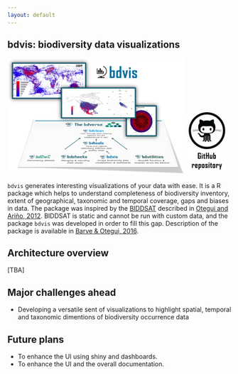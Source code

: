 ```yaml
---
layout: default
---
```

## bdvis: biodiversity data visualizations 

<img src="assets/images/bdvis_bdverse.png" alt="bdchecks in the bdverse" width="400"/>
<a href="https://github.com/bd-R/bdvis" target="_blank"><img src="assets/images/github_repo.png" alt="bdvis GitHub repository" title= "Open bdvis repository" width="90"/></a>



`bdvis` generates interesting visualizations  of your data with ease. It is a R package which helps to understand completeness of biodiversity inventory, extent of geographical, taxonomic and temporal coverage, gaps and biases in data. The package was inspired by the <a href="http://www.unav.es/unzyec/mzna/biddsat/" target="_blank">BIDDSAT</a> described in <a href="https://academic.oup.com/bioinformatics/article/28/16/2207/325294" target="_blank">Otegui and Ariño, 2012</a>. BIDDSAT is static and cannot be run with custom data, and the package `bdvis` was developed in order to fill this gap. Description of the package is available in <a href="https://academic.oup.com/bioinformatics/article/32/19/3049/2196391" target="_blank">Barve & Otegui, 2016</a>.


## Architecture overview
[TBA]


## Major challenges ahead

* Developing a versatile sent of visualizations to highlight spatial, temporal and taxonomic dimentions of biodiversity occurrence data 

## Future plans

* To enhance the UI using shiny and dashboards.
* To enhance the UI and the overall documentation.
